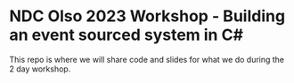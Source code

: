 # NDC Olso 2023 Workshop - Building an event sourced system in C#

This repo is where we will share code and slides for what we do during the 2 day workshop.
